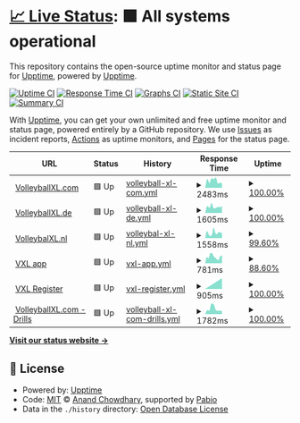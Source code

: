 # [📈 Live Status](https://upptime.github.io/upptime): <!--live status--> **🟩 All systems operational**

This repository contains the open-source uptime monitor and status page for [Upptime](https://upptime.js.org), powered by [Upptime](https://github.com/upptime/upptime).

[![Uptime CI](https://github.com/bartallxl/uptime/workflows/Uptime%20CI/badge.svg)](https://github.com/bartallxl/uptime/actions?query=workflow%3A%22Uptime+CI%22)
[![Response Time CI](https://github.com/bartallxl/uptime/workflows/Response%20Time%20CI/badge.svg)](https://github.com/bartallxl/uptime/actions?query=workflow%3A%22Response+Time+CI%22)
[![Graphs CI](https://github.com/bartallxl/uptime/workflows/Graphs%20CI/badge.svg)](https://github.com/bartallxl/uptime/actions?query=workflow%3A%22Graphs+CI%22)
[![Static Site CI](https://github.com/bartallxl/uptime/workflows/Static%20Site%20CI/badge.svg)](https://github.com/bartallxl/uptime/actions?query=workflow%3A%22Static+Site+CI%22)
[![Summary CI](https://github.com/bartallxl/uptime/workflows/Summary%20CI/badge.svg)](https://github.com/bartallxl/uptime/actions?query=workflow%3A%22Summary+CI%22)

With [Upptime](https://upptime.js.org), you can get your own unlimited and free uptime monitor and status page, powered entirely by a GitHub repository. We use [Issues](https://github.com/upptime/upptime/issues) as incident reports, [Actions](https://github.com/bartallxl/uptime/actions) as uptime monitors, and [Pages](https://upptime.github.io/upptime) for the status page.

<!--start: status pages-->
<!-- This summary is generated by Upptime (https://github.com/upptime/upptime) -->
<!-- Do not edit this manually, your changes will be overwritten -->
<!-- prettier-ignore -->
| URL | Status | History | Response Time | Uptime |
| --- | ------ | ------- | ------------- | ------ |
| <img alt="" src="https://icons.duckduckgo.com/ip3/volleyballxl.com.ico" height="13"> [VolleyballXL.com](https://volleyballxl.com) | 🟩 Up | [volleyball-xl-com.yml](https://github.com/bartallxl/uptime/commits/HEAD/history/volleyball-xl-com.yml) | <details><summary><img alt="Response time graph" src="./graphs/volleyball-xl-com/response-time-week.png" height="20"> 2483ms</summary><br><a href="https://bartallxl.github.io/uptime/history/volleyball-xl-com"><img alt="Response time 2329" src="https://img.shields.io/endpoint?url=https%3A%2F%2Fraw.githubusercontent.com%2Fbartallxl%2Fuptime%2FHEAD%2Fapi%2Fvolleyball-xl-com%2Fresponse-time.json"></a><br><a href="https://bartallxl.github.io/uptime/history/volleyball-xl-com"><img alt="24-hour response time 1611" src="https://img.shields.io/endpoint?url=https%3A%2F%2Fraw.githubusercontent.com%2Fbartallxl%2Fuptime%2FHEAD%2Fapi%2Fvolleyball-xl-com%2Fresponse-time-day.json"></a><br><a href="https://bartallxl.github.io/uptime/history/volleyball-xl-com"><img alt="7-day response time 2483" src="https://img.shields.io/endpoint?url=https%3A%2F%2Fraw.githubusercontent.com%2Fbartallxl%2Fuptime%2FHEAD%2Fapi%2Fvolleyball-xl-com%2Fresponse-time-week.json"></a><br><a href="https://bartallxl.github.io/uptime/history/volleyball-xl-com"><img alt="30-day response time 2329" src="https://img.shields.io/endpoint?url=https%3A%2F%2Fraw.githubusercontent.com%2Fbartallxl%2Fuptime%2FHEAD%2Fapi%2Fvolleyball-xl-com%2Fresponse-time-month.json"></a><br><a href="https://bartallxl.github.io/uptime/history/volleyball-xl-com"><img alt="1-year response time 2329" src="https://img.shields.io/endpoint?url=https%3A%2F%2Fraw.githubusercontent.com%2Fbartallxl%2Fuptime%2FHEAD%2Fapi%2Fvolleyball-xl-com%2Fresponse-time-year.json"></a></details> | <details><summary><a href="https://bartallxl.github.io/uptime/history/volleyball-xl-com">100.00%</a></summary><a href="https://bartallxl.github.io/uptime/history/volleyball-xl-com"><img alt="All-time uptime 100.00%" src="https://img.shields.io/endpoint?url=https%3A%2F%2Fraw.githubusercontent.com%2Fbartallxl%2Fuptime%2FHEAD%2Fapi%2Fvolleyball-xl-com%2Fuptime.json"></a><br><a href="https://bartallxl.github.io/uptime/history/volleyball-xl-com"><img alt="24-hour uptime 100.00%" src="https://img.shields.io/endpoint?url=https%3A%2F%2Fraw.githubusercontent.com%2Fbartallxl%2Fuptime%2FHEAD%2Fapi%2Fvolleyball-xl-com%2Fuptime-day.json"></a><br><a href="https://bartallxl.github.io/uptime/history/volleyball-xl-com"><img alt="7-day uptime 100.00%" src="https://img.shields.io/endpoint?url=https%3A%2F%2Fraw.githubusercontent.com%2Fbartallxl%2Fuptime%2FHEAD%2Fapi%2Fvolleyball-xl-com%2Fuptime-week.json"></a><br><a href="https://bartallxl.github.io/uptime/history/volleyball-xl-com"><img alt="30-day uptime 100.00%" src="https://img.shields.io/endpoint?url=https%3A%2F%2Fraw.githubusercontent.com%2Fbartallxl%2Fuptime%2FHEAD%2Fapi%2Fvolleyball-xl-com%2Fuptime-month.json"></a><br><a href="https://bartallxl.github.io/uptime/history/volleyball-xl-com"><img alt="1-year uptime 100.00%" src="https://img.shields.io/endpoint?url=https%3A%2F%2Fraw.githubusercontent.com%2Fbartallxl%2Fuptime%2FHEAD%2Fapi%2Fvolleyball-xl-com%2Fuptime-year.json"></a></details>
| <img alt="" src="https://icons.duckduckgo.com/ip3/volleyballxl.de.ico" height="13"> [VolleyballXL.de](https://volleyballxl.de) | 🟩 Up | [volleyball-xl-de.yml](https://github.com/bartallxl/uptime/commits/HEAD/history/volleyball-xl-de.yml) | <details><summary><img alt="Response time graph" src="./graphs/volleyball-xl-de/response-time-week.png" height="20"> 1605ms</summary><br><a href="https://bartallxl.github.io/uptime/history/volleyball-xl-de"><img alt="Response time 1961" src="https://img.shields.io/endpoint?url=https%3A%2F%2Fraw.githubusercontent.com%2Fbartallxl%2Fuptime%2FHEAD%2Fapi%2Fvolleyball-xl-de%2Fresponse-time.json"></a><br><a href="https://bartallxl.github.io/uptime/history/volleyball-xl-de"><img alt="24-hour response time 1659" src="https://img.shields.io/endpoint?url=https%3A%2F%2Fraw.githubusercontent.com%2Fbartallxl%2Fuptime%2FHEAD%2Fapi%2Fvolleyball-xl-de%2Fresponse-time-day.json"></a><br><a href="https://bartallxl.github.io/uptime/history/volleyball-xl-de"><img alt="7-day response time 1605" src="https://img.shields.io/endpoint?url=https%3A%2F%2Fraw.githubusercontent.com%2Fbartallxl%2Fuptime%2FHEAD%2Fapi%2Fvolleyball-xl-de%2Fresponse-time-week.json"></a><br><a href="https://bartallxl.github.io/uptime/history/volleyball-xl-de"><img alt="30-day response time 1961" src="https://img.shields.io/endpoint?url=https%3A%2F%2Fraw.githubusercontent.com%2Fbartallxl%2Fuptime%2FHEAD%2Fapi%2Fvolleyball-xl-de%2Fresponse-time-month.json"></a><br><a href="https://bartallxl.github.io/uptime/history/volleyball-xl-de"><img alt="1-year response time 1961" src="https://img.shields.io/endpoint?url=https%3A%2F%2Fraw.githubusercontent.com%2Fbartallxl%2Fuptime%2FHEAD%2Fapi%2Fvolleyball-xl-de%2Fresponse-time-year.json"></a></details> | <details><summary><a href="https://bartallxl.github.io/uptime/history/volleyball-xl-de">100.00%</a></summary><a href="https://bartallxl.github.io/uptime/history/volleyball-xl-de"><img alt="All-time uptime 100.00%" src="https://img.shields.io/endpoint?url=https%3A%2F%2Fraw.githubusercontent.com%2Fbartallxl%2Fuptime%2FHEAD%2Fapi%2Fvolleyball-xl-de%2Fuptime.json"></a><br><a href="https://bartallxl.github.io/uptime/history/volleyball-xl-de"><img alt="24-hour uptime 100.00%" src="https://img.shields.io/endpoint?url=https%3A%2F%2Fraw.githubusercontent.com%2Fbartallxl%2Fuptime%2FHEAD%2Fapi%2Fvolleyball-xl-de%2Fuptime-day.json"></a><br><a href="https://bartallxl.github.io/uptime/history/volleyball-xl-de"><img alt="7-day uptime 100.00%" src="https://img.shields.io/endpoint?url=https%3A%2F%2Fraw.githubusercontent.com%2Fbartallxl%2Fuptime%2FHEAD%2Fapi%2Fvolleyball-xl-de%2Fuptime-week.json"></a><br><a href="https://bartallxl.github.io/uptime/history/volleyball-xl-de"><img alt="30-day uptime 100.00%" src="https://img.shields.io/endpoint?url=https%3A%2F%2Fraw.githubusercontent.com%2Fbartallxl%2Fuptime%2FHEAD%2Fapi%2Fvolleyball-xl-de%2Fuptime-month.json"></a><br><a href="https://bartallxl.github.io/uptime/history/volleyball-xl-de"><img alt="1-year uptime 100.00%" src="https://img.shields.io/endpoint?url=https%3A%2F%2Fraw.githubusercontent.com%2Fbartallxl%2Fuptime%2FHEAD%2Fapi%2Fvolleyball-xl-de%2Fuptime-year.json"></a></details>
| <img alt="" src="https://icons.duckduckgo.com/ip3/volleybalxl.nl.ico" height="13"> [VolleybalXL.nl](https://volleybalxl.nl) | 🟩 Up | [volleybal-xl-nl.yml](https://github.com/bartallxl/uptime/commits/HEAD/history/volleybal-xl-nl.yml) | <details><summary><img alt="Response time graph" src="./graphs/volleybal-xl-nl/response-time-week.png" height="20"> 1558ms</summary><br><a href="https://bartallxl.github.io/uptime/history/volleybal-xl-nl"><img alt="Response time 1950" src="https://img.shields.io/endpoint?url=https%3A%2F%2Fraw.githubusercontent.com%2Fbartallxl%2Fuptime%2FHEAD%2Fapi%2Fvolleybal-xl-nl%2Fresponse-time.json"></a><br><a href="https://bartallxl.github.io/uptime/history/volleybal-xl-nl"><img alt="24-hour response time 1696" src="https://img.shields.io/endpoint?url=https%3A%2F%2Fraw.githubusercontent.com%2Fbartallxl%2Fuptime%2FHEAD%2Fapi%2Fvolleybal-xl-nl%2Fresponse-time-day.json"></a><br><a href="https://bartallxl.github.io/uptime/history/volleybal-xl-nl"><img alt="7-day response time 1558" src="https://img.shields.io/endpoint?url=https%3A%2F%2Fraw.githubusercontent.com%2Fbartallxl%2Fuptime%2FHEAD%2Fapi%2Fvolleybal-xl-nl%2Fresponse-time-week.json"></a><br><a href="https://bartallxl.github.io/uptime/history/volleybal-xl-nl"><img alt="30-day response time 1950" src="https://img.shields.io/endpoint?url=https%3A%2F%2Fraw.githubusercontent.com%2Fbartallxl%2Fuptime%2FHEAD%2Fapi%2Fvolleybal-xl-nl%2Fresponse-time-month.json"></a><br><a href="https://bartallxl.github.io/uptime/history/volleybal-xl-nl"><img alt="1-year response time 1950" src="https://img.shields.io/endpoint?url=https%3A%2F%2Fraw.githubusercontent.com%2Fbartallxl%2Fuptime%2FHEAD%2Fapi%2Fvolleybal-xl-nl%2Fresponse-time-year.json"></a></details> | <details><summary><a href="https://bartallxl.github.io/uptime/history/volleybal-xl-nl">99.60%</a></summary><a href="https://bartallxl.github.io/uptime/history/volleybal-xl-nl"><img alt="All-time uptime 99.86%" src="https://img.shields.io/endpoint?url=https%3A%2F%2Fraw.githubusercontent.com%2Fbartallxl%2Fuptime%2FHEAD%2Fapi%2Fvolleybal-xl-nl%2Fuptime.json"></a><br><a href="https://bartallxl.github.io/uptime/history/volleybal-xl-nl"><img alt="24-hour uptime 100.00%" src="https://img.shields.io/endpoint?url=https%3A%2F%2Fraw.githubusercontent.com%2Fbartallxl%2Fuptime%2FHEAD%2Fapi%2Fvolleybal-xl-nl%2Fuptime-day.json"></a><br><a href="https://bartallxl.github.io/uptime/history/volleybal-xl-nl"><img alt="7-day uptime 99.60%" src="https://img.shields.io/endpoint?url=https%3A%2F%2Fraw.githubusercontent.com%2Fbartallxl%2Fuptime%2FHEAD%2Fapi%2Fvolleybal-xl-nl%2Fuptime-week.json"></a><br><a href="https://bartallxl.github.io/uptime/history/volleybal-xl-nl"><img alt="30-day uptime 99.86%" src="https://img.shields.io/endpoint?url=https%3A%2F%2Fraw.githubusercontent.com%2Fbartallxl%2Fuptime%2FHEAD%2Fapi%2Fvolleybal-xl-nl%2Fuptime-month.json"></a><br><a href="https://bartallxl.github.io/uptime/history/volleybal-xl-nl"><img alt="1-year uptime 99.86%" src="https://img.shields.io/endpoint?url=https%3A%2F%2Fraw.githubusercontent.com%2Fbartallxl%2Fuptime%2FHEAD%2Fapi%2Fvolleybal-xl-nl%2Fuptime-year.json"></a></details>
| <img alt="" src="https://icons.duckduckgo.com/ip3/volleyballxl.com.ico" height="13"> [VXL app](https://volleyballxl.com/applogin/) | 🟩 Up | [vxl-app.yml](https://github.com/bartallxl/uptime/commits/HEAD/history/vxl-app.yml) | <details><summary><img alt="Response time graph" src="./graphs/vxl-app/response-time-week.png" height="20"> 781ms</summary><br><a href="https://bartallxl.github.io/uptime/history/vxl-app"><img alt="Response time 910" src="https://img.shields.io/endpoint?url=https%3A%2F%2Fraw.githubusercontent.com%2Fbartallxl%2Fuptime%2FHEAD%2Fapi%2Fvxl-app%2Fresponse-time.json"></a><br><a href="https://bartallxl.github.io/uptime/history/vxl-app"><img alt="24-hour response time 783" src="https://img.shields.io/endpoint?url=https%3A%2F%2Fraw.githubusercontent.com%2Fbartallxl%2Fuptime%2FHEAD%2Fapi%2Fvxl-app%2Fresponse-time-day.json"></a><br><a href="https://bartallxl.github.io/uptime/history/vxl-app"><img alt="7-day response time 781" src="https://img.shields.io/endpoint?url=https%3A%2F%2Fraw.githubusercontent.com%2Fbartallxl%2Fuptime%2FHEAD%2Fapi%2Fvxl-app%2Fresponse-time-week.json"></a><br><a href="https://bartallxl.github.io/uptime/history/vxl-app"><img alt="30-day response time 910" src="https://img.shields.io/endpoint?url=https%3A%2F%2Fraw.githubusercontent.com%2Fbartallxl%2Fuptime%2FHEAD%2Fapi%2Fvxl-app%2Fresponse-time-month.json"></a><br><a href="https://bartallxl.github.io/uptime/history/vxl-app"><img alt="1-year response time 910" src="https://img.shields.io/endpoint?url=https%3A%2F%2Fraw.githubusercontent.com%2Fbartallxl%2Fuptime%2FHEAD%2Fapi%2Fvxl-app%2Fresponse-time-year.json"></a></details> | <details><summary><a href="https://bartallxl.github.io/uptime/history/vxl-app">88.60%</a></summary><a href="https://bartallxl.github.io/uptime/history/vxl-app"><img alt="All-time uptime 97.40%" src="https://img.shields.io/endpoint?url=https%3A%2F%2Fraw.githubusercontent.com%2Fbartallxl%2Fuptime%2FHEAD%2Fapi%2Fvxl-app%2Fuptime.json"></a><br><a href="https://bartallxl.github.io/uptime/history/vxl-app"><img alt="24-hour uptime 60.75%" src="https://img.shields.io/endpoint?url=https%3A%2F%2Fraw.githubusercontent.com%2Fbartallxl%2Fuptime%2FHEAD%2Fapi%2Fvxl-app%2Fuptime-day.json"></a><br><a href="https://bartallxl.github.io/uptime/history/vxl-app"><img alt="7-day uptime 88.60%" src="https://img.shields.io/endpoint?url=https%3A%2F%2Fraw.githubusercontent.com%2Fbartallxl%2Fuptime%2FHEAD%2Fapi%2Fvxl-app%2Fuptime-week.json"></a><br><a href="https://bartallxl.github.io/uptime/history/vxl-app"><img alt="30-day uptime 97.38%" src="https://img.shields.io/endpoint?url=https%3A%2F%2Fraw.githubusercontent.com%2Fbartallxl%2Fuptime%2FHEAD%2Fapi%2Fvxl-app%2Fuptime-month.json"></a><br><a href="https://bartallxl.github.io/uptime/history/vxl-app"><img alt="1-year uptime 97.40%" src="https://img.shields.io/endpoint?url=https%3A%2F%2Fraw.githubusercontent.com%2Fbartallxl%2Fuptime%2FHEAD%2Fapi%2Fvxl-app%2Fuptime-year.json"></a></details>
| <img alt="" src="https://icons.duckduckgo.com/ip3/volleyballxl.com.ico" height="13"> [VXL Register](https://volleyballxl.com/register/) | 🟩 Up | [vxl-register.yml](https://github.com/bartallxl/uptime/commits/HEAD/history/vxl-register.yml) | <details><summary><img alt="Response time graph" src="./graphs/vxl-register/response-time-week.png" height="20"> 905ms</summary><br><a href="https://bartallxl.github.io/uptime/history/vxl-register"><img alt="Response time 905" src="https://img.shields.io/endpoint?url=https%3A%2F%2Fraw.githubusercontent.com%2Fbartallxl%2Fuptime%2FHEAD%2Fapi%2Fvxl-register%2Fresponse-time.json"></a><br><a href="https://bartallxl.github.io/uptime/history/vxl-register"><img alt="24-hour response time 905" src="https://img.shields.io/endpoint?url=https%3A%2F%2Fraw.githubusercontent.com%2Fbartallxl%2Fuptime%2FHEAD%2Fapi%2Fvxl-register%2Fresponse-time-day.json"></a><br><a href="https://bartallxl.github.io/uptime/history/vxl-register"><img alt="7-day response time 905" src="https://img.shields.io/endpoint?url=https%3A%2F%2Fraw.githubusercontent.com%2Fbartallxl%2Fuptime%2FHEAD%2Fapi%2Fvxl-register%2Fresponse-time-week.json"></a><br><a href="https://bartallxl.github.io/uptime/history/vxl-register"><img alt="30-day response time 905" src="https://img.shields.io/endpoint?url=https%3A%2F%2Fraw.githubusercontent.com%2Fbartallxl%2Fuptime%2FHEAD%2Fapi%2Fvxl-register%2Fresponse-time-month.json"></a><br><a href="https://bartallxl.github.io/uptime/history/vxl-register"><img alt="1-year response time 905" src="https://img.shields.io/endpoint?url=https%3A%2F%2Fraw.githubusercontent.com%2Fbartallxl%2Fuptime%2FHEAD%2Fapi%2Fvxl-register%2Fresponse-time-year.json"></a></details> | <details><summary><a href="https://bartallxl.github.io/uptime/history/vxl-register">100.00%</a></summary><a href="https://bartallxl.github.io/uptime/history/vxl-register"><img alt="All-time uptime 100.00%" src="https://img.shields.io/endpoint?url=https%3A%2F%2Fraw.githubusercontent.com%2Fbartallxl%2Fuptime%2FHEAD%2Fapi%2Fvxl-register%2Fuptime.json"></a><br><a href="https://bartallxl.github.io/uptime/history/vxl-register"><img alt="24-hour uptime 100.00%" src="https://img.shields.io/endpoint?url=https%3A%2F%2Fraw.githubusercontent.com%2Fbartallxl%2Fuptime%2FHEAD%2Fapi%2Fvxl-register%2Fuptime-day.json"></a><br><a href="https://bartallxl.github.io/uptime/history/vxl-register"><img alt="7-day uptime 100.00%" src="https://img.shields.io/endpoint?url=https%3A%2F%2Fraw.githubusercontent.com%2Fbartallxl%2Fuptime%2FHEAD%2Fapi%2Fvxl-register%2Fuptime-week.json"></a><br><a href="https://bartallxl.github.io/uptime/history/vxl-register"><img alt="30-day uptime 100.00%" src="https://img.shields.io/endpoint?url=https%3A%2F%2Fraw.githubusercontent.com%2Fbartallxl%2Fuptime%2FHEAD%2Fapi%2Fvxl-register%2Fuptime-month.json"></a><br><a href="https://bartallxl.github.io/uptime/history/vxl-register"><img alt="1-year uptime 100.00%" src="https://img.shields.io/endpoint?url=https%3A%2F%2Fraw.githubusercontent.com%2Fbartallxl%2Fuptime%2FHEAD%2Fapi%2Fvxl-register%2Fuptime-year.json"></a></details>
| <img alt="" src="https://icons.duckduckgo.com/ip3/volleyballxl.com.ico" height="13"> [VolleyballXL.com - Drills](https://volleyballxl.com/drills/) | 🟩 Up | [volleyball-xl-com-drills.yml](https://github.com/bartallxl/uptime/commits/HEAD/history/volleyball-xl-com-drills.yml) | <details><summary><img alt="Response time graph" src="./graphs/volleyball-xl-com-drills/response-time-week.png" height="20"> 1782ms</summary><br><a href="https://bartallxl.github.io/uptime/history/volleyball-xl-com-drills"><img alt="Response time 1914" src="https://img.shields.io/endpoint?url=https%3A%2F%2Fraw.githubusercontent.com%2Fbartallxl%2Fuptime%2FHEAD%2Fapi%2Fvolleyball-xl-com-drills%2Fresponse-time.json"></a><br><a href="https://bartallxl.github.io/uptime/history/volleyball-xl-com-drills"><img alt="24-hour response time 1010" src="https://img.shields.io/endpoint?url=https%3A%2F%2Fraw.githubusercontent.com%2Fbartallxl%2Fuptime%2FHEAD%2Fapi%2Fvolleyball-xl-com-drills%2Fresponse-time-day.json"></a><br><a href="https://bartallxl.github.io/uptime/history/volleyball-xl-com-drills"><img alt="7-day response time 1782" src="https://img.shields.io/endpoint?url=https%3A%2F%2Fraw.githubusercontent.com%2Fbartallxl%2Fuptime%2FHEAD%2Fapi%2Fvolleyball-xl-com-drills%2Fresponse-time-week.json"></a><br><a href="https://bartallxl.github.io/uptime/history/volleyball-xl-com-drills"><img alt="30-day response time 1914" src="https://img.shields.io/endpoint?url=https%3A%2F%2Fraw.githubusercontent.com%2Fbartallxl%2Fuptime%2FHEAD%2Fapi%2Fvolleyball-xl-com-drills%2Fresponse-time-month.json"></a><br><a href="https://bartallxl.github.io/uptime/history/volleyball-xl-com-drills"><img alt="1-year response time 1914" src="https://img.shields.io/endpoint?url=https%3A%2F%2Fraw.githubusercontent.com%2Fbartallxl%2Fuptime%2FHEAD%2Fapi%2Fvolleyball-xl-com-drills%2Fresponse-time-year.json"></a></details> | <details><summary><a href="https://bartallxl.github.io/uptime/history/volleyball-xl-com-drills">100.00%</a></summary><a href="https://bartallxl.github.io/uptime/history/volleyball-xl-com-drills"><img alt="All-time uptime 100.00%" src="https://img.shields.io/endpoint?url=https%3A%2F%2Fraw.githubusercontent.com%2Fbartallxl%2Fuptime%2FHEAD%2Fapi%2Fvolleyball-xl-com-drills%2Fuptime.json"></a><br><a href="https://bartallxl.github.io/uptime/history/volleyball-xl-com-drills"><img alt="24-hour uptime 100.00%" src="https://img.shields.io/endpoint?url=https%3A%2F%2Fraw.githubusercontent.com%2Fbartallxl%2Fuptime%2FHEAD%2Fapi%2Fvolleyball-xl-com-drills%2Fuptime-day.json"></a><br><a href="https://bartallxl.github.io/uptime/history/volleyball-xl-com-drills"><img alt="7-day uptime 100.00%" src="https://img.shields.io/endpoint?url=https%3A%2F%2Fraw.githubusercontent.com%2Fbartallxl%2Fuptime%2FHEAD%2Fapi%2Fvolleyball-xl-com-drills%2Fuptime-week.json"></a><br><a href="https://bartallxl.github.io/uptime/history/volleyball-xl-com-drills"><img alt="30-day uptime 100.00%" src="https://img.shields.io/endpoint?url=https%3A%2F%2Fraw.githubusercontent.com%2Fbartallxl%2Fuptime%2FHEAD%2Fapi%2Fvolleyball-xl-com-drills%2Fuptime-month.json"></a><br><a href="https://bartallxl.github.io/uptime/history/volleyball-xl-com-drills"><img alt="1-year uptime 100.00%" src="https://img.shields.io/endpoint?url=https%3A%2F%2Fraw.githubusercontent.com%2Fbartallxl%2Fuptime%2FHEAD%2Fapi%2Fvolleyball-xl-com-drills%2Fuptime-year.json"></a></details>

<!--end: status pages-->

[**Visit our status website →**](https://upptime.github.io/upptime)

## 📄 License

- Powered by: [Upptime](https://github.com/upptime/upptime)
- Code: [MIT](./LICENSE) © [Anand Chowdhary](https://anandchowdhary.com), supported by [Pabio](https://pabio.com)
- Data in the `./history` directory: [Open Database License](https://opendatacommons.org/licenses/odbl/1-0/)
